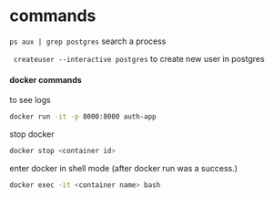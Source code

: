 # commands

`ps aux | grep postgres` search a process

` createuser --interactive postgres` to create new user in postgres




#### docker commands
to see logs
```bash
docker run -it -p 8000:8000 auth-app
```

stop docker
```bash
docker stop <container id>
```

enter docker in shell mode (after docker run was a success.)
```bash
docker exec -it <container name> bash
```